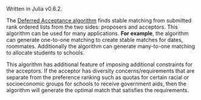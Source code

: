 Written in Julia v0.6.2.


The [Deferred Acceptance algorithm](https://en.wikipedia.org/wiki/Gale%E2%80%93Shapley_algorithm#:~:text=In%20mathematics%2C%20economics%2C%20and%20computer,as%20solving%20both%20the%20college) finds stable matching from submitted rank ordered lists from the two sides: proposers and acceptors. This algorithm can be used for many applications. **For example**, the algorithm can generate one-to-one matching to create stable matches for dates, roommates. Additionally the algorithm can generate many-to-one matching to allocate students to schools.

This algorithm has additional feature of imposing additional constraints for the acceptors. If the acceptor has diversity concerns/requirements that are separate from the preference ranking such as quotas for certain racial or socioeconomic groups for schools to receive government aids, then the algorithm will generate the optimal match that satisfies the requirements.  
